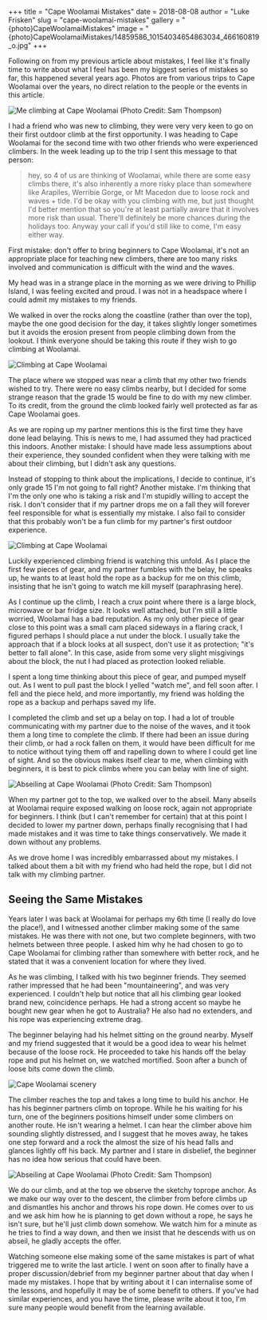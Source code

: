 +++
title = "Cape Woolamai Mistakes"
date = 2018-08-08
author = "Luke Frisken"
slug = "cape-woolamai-mistakes"
gallery = "{photo}CapeWoolamaiMistakes"
image = "{photo}CapeWoolamaiMistakes/14859586_10154034654863034_466160819_o.jpg"
+++

Following on from my previous article about mistakes, I feel like it's
finally time to write about what I feel has been my biggest series of
mistakes so far, this happened several years ago. Photos are from
various trips to Cape Woolamai over the years, no direct relation to the
people or the events in this article.

![Me climbing at Cape Woolamai (Photo Credit: Sam
Thompson)](photos/CapeWoolamaiMistakes/14876052_10154034655383034_2107341556_o.jpg)

I had a friend who was new to climbing, they were very very keen to go
on their first outdoor climb at the first opportunity. I was heading to
Cape Woolamai for the second time with two other friends who were
experienced climbers. In the week leading up to the trip I sent this
message to that person:

> hey, so 4 of us are thinking of Woolamai, while there are some easy
> climbs there, it's also inherently a more risky place than somewhere
> like Arapiles, Werribie Gorge, or Mt Macedon due to loose rock and
> waves + tide. I'd be okay with you climbing with me, but just thought
> I'd better mention that so you're at least partially aware that it
> involves more risk than usual. There'll definitely be more chances
> during the holidays too. Anyway your call if you'd still like to come,
> I'm easy either way.

First mistake: don't offer to bring beginners to Cape Woolamai, it's not
an appropriate place for teaching new climbers, there are too many risks
involved and communication is difficult with the wind and the waves.

My head was in a strange place in the morning as we were driving to
Phillip Island, I was feeling excited and proud. I was not in a
headspace where I could admit my mistakes to my friends.

We walked in over the rocks along the coastline (rather than over the
top), maybe the one good decision for the day, it takes slightly longer
sometimes but it avoids the erosion present from people climbing down
from the lookout. I think everyone should be taking this route if they
wish to go climbing at Woolamai.

![Climbing at Cape
Woolamai](photos/CapeWoolamaiMistakes/20161224_111142.jpg)

The place where we stopped was near a climb that my other two friends
wished to try. There were no easy climbs nearby, but I decided for some
strange reason that the grade 15 would be fine to do with my new
climber. To its credit, from the ground the climb looked fairly well
protected as far as Cape Woolamai goes.

As we are roping up my partner mentions this is the first time they have
done lead belaying. This is news to me, I had assumed they had practiced
this indoors. Another mistake: I should have made less assumptions about
their experience, they sounded confident when they were talking with me
about their climbing, but I didn't ask any questions.

Instead of stopping to think about the implications, I decide to
continue, it's only grade 15 I'm not going to fall right? Another
mistake. I'm thinking that I'm the only one who is taking a risk and I'm
stupidly willing to accept the risk. I don't consider that if my partner
drops me on a fall they will forever feel responsible for what is
essentially my mistake. I also fail to consider that this probably won't
be a fun climb for my partner's first outdoor experience.

![Climbing at Cape
Woolamai](photos/CapeWoolamaiMistakes/20171118_131427_1.jpg)

Luckily experienced climbing friend is watching this unfold. As I place
the first few pieces of gear, and my partner fumbles with the belay, he
speaks up, he wants to at least hold the rope as a backup for me on this
climb, insisting that he isn't going to watch me kill myself
(paraphrasing here).

As I continue up the climb, I reach a crux point where there is a large
block, microwave or bar fridge size. It looks well attached, but I'm
still a little worried, Woolamai has a bad reputation. As my only other
piece of gear close to this point was a small cam placed sideways in a
flaring crack, I figured perhaps I should place a nut under the block. I
usually take the approach that if a block looks at all suspect, don't
use it as protection; "it's better to fall alone". In this case, aside
from some very slight misgivings about the block, the nut I had placed
as protection looked reliable.

I spent a long time thinking about this piece of gear, and pumped myself
out. As I went to pull past the block I yelled "watch me", and fell soon
after. I fell and the piece held, and more importantly, my friend was
holding the rope as a backup and perhaps saved my life.

I completed the climb and set up a belay on top. I had a lot of trouble
communicating with my partner due to the noise of the waves, and it took
them a long time to complete the climb. If there had been an issue
during their climb, or had a rock fallen on them, it would have been
difficult for me to notice without tying them off and rapelling down to
where I could get line of sight. And so the obvious makes itself clear
to me, when climbing with beginners, it is best to pick climbs where you
can belay with line of sight.

![Abseiling at Cape Woolamai (Photo Credit: Sam
Thompson)](photos/CapeWoolamaiMistakes/14859586_10154034654863034_466160819_o.jpg)

When my partner got to the top, we walked over to the abseil. Many
abseils at Woolamai require exposed walking on loose rock, again not
appropriate for beginners. I think (but I can't remember for certain)
that at this point I decided to lower my partner down, perhaps finally
recognising that I had made mistakes and it was time to take things
conservatively. We made it down without any problems.

As we drove home I was incredibly embarrassed about my mistakes. I
talked about them a bit with my friend who had held the rope, but I did
not talk with my climbing partner.

## Seeing the Same Mistakes

Years later I was back at Woolamai for perhaps my 6th time (I really do
love the place\!), and I witnessed another climber making some of the
same mistakes. He was there with not one, but two complete beginners,
with two helmets between three people. I asked him why he had chosen to
go to Cape Woolamai for climbing rather than somewhere with better rock,
and he stated that it was a convenient location for where they lived.

As he was climbing, I talked with his two beginner friends. They seemed
rather impressed that he had been "mountaineering", and was very
experienced. I couldn't help but notice that all his climbing gear
looked brand new, coincidence perhaps. He had a strong accent so maybe
he bought new gear when he got to Australia? He also had no extenders,
and his rope was experiencing extreme drag.

The beginner belaying had his helmet sitting on the ground nearby.
Myself and my friend suggested that it would be a good idea to wear his
helmet because of the loose rock. He proceeded to take his hands off the
belay rope and put his helmet on, we watched mortified. Soon after a
bunch of loose bits come down the climb.

![Cape Woolamai
scenery](photos/CapeWoolamaiMistakes/20171118_171549.jpg)

The climber reaches the top and takes a long time to build his anchor.
He has his beginner partners climb on toprope. While he his waiting for
his turn, one of the beginners positions himself under some climbers on
another route. He isn't wearing a helmet. I can hear the climber above
him sounding slightly distressed, and I suggest that he moves away, he
takes one step forward and a rock the almost the size of his head falls
and glances lightly off his back. My partner and I stare in disbelief,
the beginner has no idea how serious that could have been.

![Abseiling at Cape Woolamai (Photo Credit: Sam
Thompson)](photos/CapeWoolamaiMistakes/14881215_10154034655508034_92862670_o.jpg)

We do our climb, and at the top we observe the sketchy toprope anchor.
As we make our way over to the descent, the climber from before climbs
up and dismantles his anchor and throws his rope down. He comes over to
us and we ask him how he is planning to get down without a rope, he says
he isn't sure, but he'll just climb down somehow. We watch him for a
minute as he tries to find a way down, and then we insist that he
descends with us on abseil, he gladly accepts the offer.

Watching someone else making some of the same mistakes is part of what
triggered me to write the last article. I went on soon after to finally
have a proper discussion/debrief from my beginner partner about that day
when I made my mistakes. I hope that by writing about it I can
internalise some of the lessons, and hopefully it may be of some benefit
to others. If you've had similar experiences, and you have the time,
please write about it too, I'm sure many people would benefit from the
learning available.
